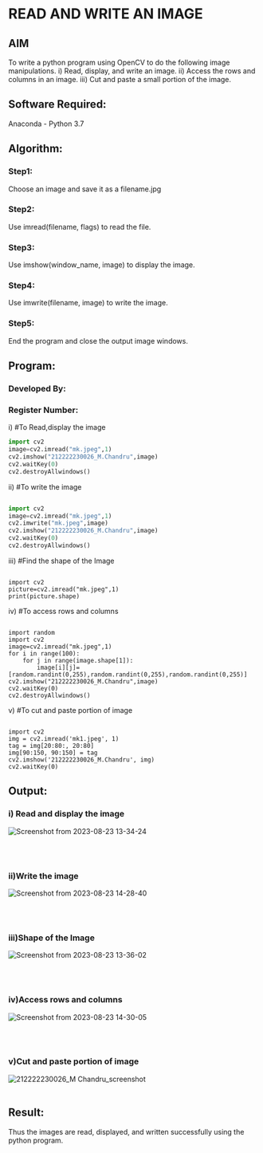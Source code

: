# READ AND WRITE AN IMAGE
## AIM
To write a python program using OpenCV to do the following image manipulations.
i) Read, display, and write an image.
ii) Access the rows and columns in an image.
iii) Cut and paste a small portion of the image.

## Software Required:
Anaconda - Python 3.7
## Algorithm:
### Step1:
Choose an image and save it as a filename.jpg
### Step2:
Use imread(filename, flags) to read the file.
### Step3:
Use imshow(window_name, image) to display the image.
### Step4:
Use imwrite(filename, image) to write the image.
### Step5:
End the program and close the output image windows.
## Program:
### Developed By:
### Register Number: 
i) #To Read,display the image
```python
import cv2
image=cv2.imread("mk.jpeg",1)
cv2.imshow("212222230026_M.Chandru",image)
cv2.waitKey(0)
cv2.destroyAllwindows()  

```
ii) #To write the image
```python

import cv2
image=cv2.imread("mk.jpeg",1)
cv2.imwrite("mk.jpeg",image)
cv2.imshow("212222230026_M.Chandru",image)
cv2.waitKey(0)
cv2.destroyAllwindows()

```
iii) #Find the shape of the Image
```python3

import cv2
picture=cv2.imread("mk.jpeg",1)
print(picture.shape)

```
iv) #To access rows and columns

```python3

import random
import cv2
image=cv2.imread("mk.jpeg",1)
for i in range(100):
    for j in range(image.shape[1]):
        image[i][j]=[random.randint(0,255),random.randint(0,255),random.randint(0,255)]
cv2.imshow("212222230026_M.Chandru",image)
cv2.waitKey(0)
cv2.destroyAllwindows()

```
v) #To cut and paste portion of image
```python3

import cv2
img = cv2.imread('mk1.jpeg', 1)
tag = img[20:80:, 20:80]
img[90:150, 90:150] = tag
cv2.imshow('212222230026_M.Chandru', img)
cv2.waitKey(0)

```

## Output:

### i) Read and display the image
![Screenshot from 2023-08-23 13-34-24](https://github.com/chandrumathiyazhagan/READ-AND-WRITE-IMAGE/assets/119393023/84ec4ed1-abd0-4d06-8f6b-8f3978703d20)

<br>
<br>

### ii)Write the image
![Screenshot from 2023-08-23 14-28-40](https://github.com/chandrumathiyazhagan/READ-AND-WRITE-IMAGE/assets/119393023/ba8fb996-7ca3-4150-a55a-79b7ae6c28e5)

<br>
<br>

### iii)Shape of the Image
![Screenshot from 2023-08-23 13-36-02](https://github.com/chandrumathiyazhagan/READ-AND-WRITE-IMAGE/assets/119393023/b49e4408-2e7b-4ae6-9a8d-bb220d6891c9)

<br>
<br>

### iv)Access rows and columns
![Screenshot from 2023-08-23 14-30-05](https://github.com/chandrumathiyazhagan/READ-AND-WRITE-IMAGE/assets/119393023/82041321-1712-40fe-a6e4-be04a0b5ea43)

<br>
<br>


### v)Cut and paste portion of image
![212222230026_M Chandru_screenshot](https://github.com/chandrumathiyazhagan/READ-AND-WRITE-IMAGE/assets/119393023/e895e8a3-a1e6-4461-bb8f-f924ec19a759)
<br>
<br>

## Result:
Thus the images are read, displayed, and written successfully using the python program.
